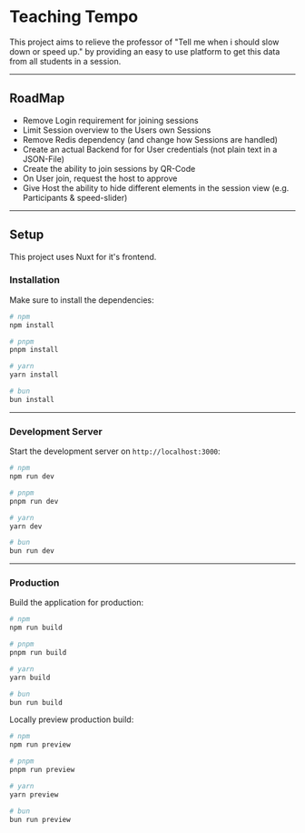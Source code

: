 # Teaching Tempo

This project aims to relieve the professor of "Tell me when i should slow down or speed up." by providing an easy to use platform to get this data from all students in a session.

---

## RoadMap

- Remove Login requirement for joining sessions
- Limit Session overview to the Users own Sessions
- Remove Redis dependency (and change how Sessions are handled)
- Create an actual Backend for for User credentials (not plain text in a JSON-File)
- Create the ability to join sessions by QR-Code
- On User join, request the host to approve
- Give Host the ability to hide different elements in the session view (e.g. Participants & speed-slider)

---

## Setup

This project uses Nuxt for it's frontend.

### Installation

Make sure to install the dependencies:

```bash
# npm
npm install

# pnpm
pnpm install

# yarn
yarn install

# bun
bun install
```

---

### Development Server

Start the development server on `http://localhost:3000`:

```bash
# npm
npm run dev

# pnpm
pnpm run dev

# yarn
yarn dev

# bun
bun run dev
```

---

### Production

Build the application for production:

```bash
# npm
npm run build

# pnpm
pnpm run build

# yarn
yarn build

# bun
bun run build
```

Locally preview production build:

```bash
# npm
npm run preview

# pnpm
pnpm run preview

# yarn
yarn preview

# bun
bun run preview
```